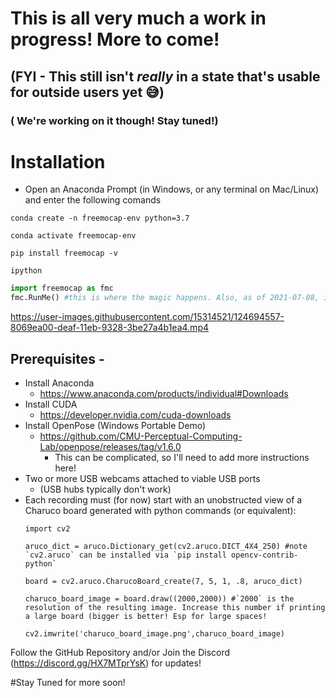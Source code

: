 # This is all very much a work in progress! More to come!
## (FYI - This still isn't *really* in a state that's usable for outside users yet 😅)
### ( We're working on it though! Stay tuned!)

# Installation
- Open an Anaconda Prompt (in Windows, or any terminal on Mac/Linux) and enter the following comands

`conda create -n freemocap-env python=3.7`

`conda activate freemocap-env`

`pip install freemocap -v`

`ipython`

```Python Console
import freemocap as fmc
fmc.RunMe() #this is where the magic happens. Also, as of 2021-07-08, is likely going to be pretty crashy/buggy
```

https://user-images.githubusercontent.com/15314521/124694557-8069ea00-deaf-11eb-9328-3be27a4b1ea4.mp4

## Prerequisites - 
* Install Anaconda
 	- https://www.anaconda.com/products/individual#Downloads
* Install CUDA
 	- https://developer.nvidia.com/cuda-downloads
* Install OpenPose (Windows Portable Demo)
  - https://github.com/CMU-Perceptual-Computing-Lab/openpose/releases/tag/v1.6.0  
	- This can be complicated, so I'll need to add more instructions here!
* Two or more USB webcams attached to viable USB ports 
	*  (USB hubs typically don't work)
* Each recording must (for now) start with an unobstructed view of a  Charuco board generated with python commands (or equivalent):
	```
	import cv2
	
	aruco_dict = aruco.Dictionary_get(cv2.aruco.DICT_4X4_250) #note `cv2.aruco` can be installed via `pip install opencv-contrib-python`
	
	board = cv2.aruco.CharucoBoard_create(7, 5, 1, .8, aruco_dict)
	
	charuco_board_image = board.draw((2000,2000)) #`2000` is the resolution of the resulting image. Increase this number if printing a large board (bigger is better! Esp for large spaces!
	
	cv2.imwrite('charuco_board_image.png',charuco_board_image)
	
	```




Follow the GitHub Repository and/or Join the Discord (https://discord.gg/HX7MTprYsK) for updates!

#Stay Tuned for more soon!
